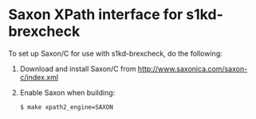 # Saxon XPath interface for s1kd-brexcheck

To set up Saxon/C for use with s1kd-brexcheck, do the following:

1. Download and install Saxon/C from http://www.saxonica.com/saxon-c/index.xml

2. Enable Saxon when building:
   ```
   $ make xpath2_engine=SAXON
   ```
